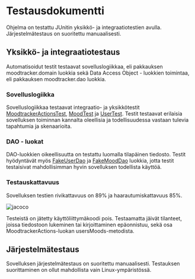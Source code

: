 # Testausdokumentti

Ohjelma on testattu JUnitin yksikkö- ja integraatiotestien avulla.
Järjestelmätestaus on suoritettu manuaalisesti.

## Yksikkö- ja integraatiotestaus

Automatisoidut testit testaavat sovelluslogiikkaa, eli pakkauksen moodtracker.domain
luokkia sekä Data Access Object - luokkien toimintaa, eli pakkauksen moodtracker.dao
luokkia.

### Sovelluslogiikka

Sovelluslogiikkaa testaavat integraatio- ja yksikkötestit [MoodtrackerActionsTest](https://github.com/noorarytila/ot-harjoitustyo/blob/master/Moodtracker/src/test/java/moodtracker/domainTest/MoodtrackerActionsTest.java),
[MoodTest](https://github.com/noorarytila/ot-harjoitustyo/blob/master/Moodtracker/src/test/java/moodtracker/domainTest/MoodTest.java) ja [UserTest](https://github.com/noorarytila/ot-harjoitustyo/blob/master/Moodtracker/src/test/java/moodtracker/domainTest/UserTest.java). Testit testaavat erilaisia sovelluksen toiminnan
kannalta oleellisia ja todellisuudessa vastaan tulevia tapahtumia ja skenaarioita.

### DAO - luokat

DAO-luokkien oikeellisuutta on testattu luomalla tilapäinen tiedosto. Testit
hyödyntävät myös [FakeUserDao](https://github.com/noorarytila/ot-harjoitustyo/blob/master/Moodtracker/src/test/java/moodtracker/daoTest/FakeUserDao.java) ja [FakeMoodDao](https://github.com/noorarytila/ot-harjoitustyo/blob/master/Moodtracker/src/test/java/moodtracker/daoTest/FakeMoodDao.java) luokkia, jotta testit testaisivat
mahdollisimman hyvin sovelluksen todellista käyttöä.

### Testauskattavuus

Sovelluksen testien rivikattavuus on 89% ja haarautumiskattavuus 85%.

![jacoco]()

Testeistä on jätetty käyttöliittymäkoodi pois. Testaamatta jäivät tilanteet, joissa tiedostoon lukeminen
tai kirjoittaminen epäonnistuu, sekä osa MoodtrackerActions-luokan usersMoods-metodista.

## Järjestelmätestaus

Sovelluksen järjestelmätestaus on suoritettu manuaalisesti. Testauksen suorittaminen on ollut mahdollista
vain Linux-ympäristössä.

 
